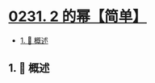 # [0231. 2 的幂【简单】](https://github.com/Tdahuyou/TNotes.leetcode/tree/main/notes/0231.%202%20%E7%9A%84%E5%B9%82%E3%80%90%E7%AE%80%E5%8D%95%E3%80%91)

<!-- region:toc -->

- [1. 📝 概述](#1--概述)

<!-- endregion:toc -->

## 1. 📝 概述
